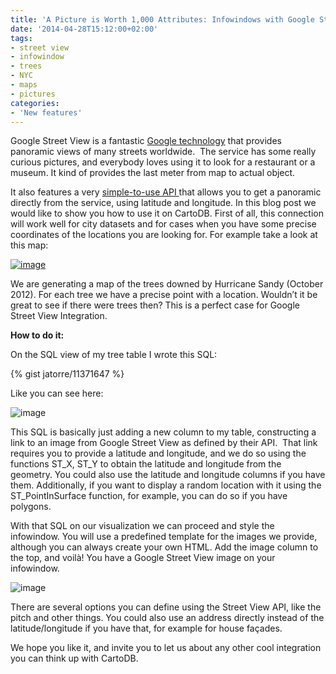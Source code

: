 ```yaml
---
title: 'A Picture is Worth 1,000 Attributes: Infowindows with Google Street View Images'
date: '2014-04-28T15:12:00+02:00'
tags:
- street view
- infowindow
- trees
- NYC
- maps
- pictures
categories:
- 'New features'
---
```


Google Street View is a fantastic <a href="https://www.google.com/maps/views/streetview?gl=us">Google technology</a> that provides panoramic views of many streets worldwide.  The service has some really curious pictures, and everybody loves using it to look for a restaurant or a museum. It kind of provides the last meter from map to actual object.

It also features a very <a href="https://developers.google.com/maps/documentation/streetview/">simple-to-use API </a>that allows you to get a panoramic directly from the service, using latitude and longitude. In this blog post we would like to show you how to use it on CartoDB. First of all, this connection will work well for city datasets and for cases when you have some precise coordinates of the locations you are looking for. For example take a look at this map:

<a href="https://jatorre-cloud.cartodb.com/viz/b1c9b94c-cd3a-11e3-9e3c-0e10bcd91c2b/public_map"><img alt="image" src="http://cartodb.s3.amazonaws.com/tumblr/posts/streetview1.png"/></a>

We are generating a map of the trees downed by Hurricane Sandy (October 2012). For each tree we have a precise point with a location. Wouldn’t it be great to see if there were trees then? This is a perfect case for Google Street View Integration.

**How to do it:**

On the SQL view of my tree table I wrote this SQL: 

{% gist jatorre/11371647 %}

Like you can see here:

<img alt="image" src="http://cartodb.s3.amazonaws.com/tumblr/posts/streetview2.png"/>

This SQL is basically just adding a new column to my table, constructing a link to an image from Google Street View as defined by their API.  That link requires you to provide a latitude and longitude, and we do so using the functions ST_X, ST_Y to obtain the latitude and longitude from the geometry. You could also use the latitude and longitude columns if you have them. Additionally, if you want to display a random location with it using the ST_PointInSurface function, for example, you can do so if you have polygons.

With that SQL on our visualization we can proceed and style the infowindow. You will use a predefined template for the images we provide, although you can always create your own HTML. Add the image column to the top, and voilà! You have a Google Street View image on your infowindow.

<img alt="image" src="http://cartodb.s3.amazonaws.com/tumblr/posts/streetview3.png"/> 

There are several options you can define using the Street View API, like the pitch and other things. You could also use an address directly instead of the latitude/longitude if you have that, for example for house façades. 

We hope you like it, and invite you to let us about any other cool integration you can think up with CartoDB.
